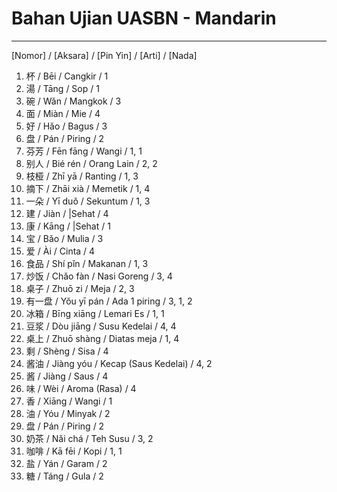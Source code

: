 # Bahan Ujian UASBN - Mandarin
---

[Nomor] / [Aksara] / [Pin Yin] / [Arti] / [Nada]
1. 杯 / Bēi / Cangkir / 1
2. 湯 / Tāng / Sop / 1
3. 碗 / Wǎn / Mangkok / 3
4. 面 / Miàn / Mie / 4
5. 好 / Hǎo / Bagus / 3
6. 盘 / Pán / Piring / 2
7. 芬芳 / Fēn fāng / Wangi / 1, 1
8. 别人 / Bié rén / Orang Lain / 2, 2
9. 枝桠 / Zhī yā / Ranting / 1, 3
10. 摘下 / Zhāi xià / Memetik / 1, 4
11. 一朵 / Yī duǒ / Sekuntum / 1, 3
12. 建 / Jiàn / |Sehat / 4
13. 康 / Kāng / |Sehat / 1
14. 宝 / Bǎo / Mulia / 3
15. 爱 / Ài / Cinta / 4
16. 食品 / Shí pǐn / Makanan / 1, 3
17. 炒饭 / Chǎo fàn / Nasi Goreng / 3, 4
18. 桌子 / Zhuō zi / Meja / 2, 3
19. 有一盘 / Yǒu yī pán / Ada 1 piring / 3, 1, 2
20. 冰箱 / Bīng xiāng / Lemari Es / 1, 1
21. 豆浆 / Dòu jiāng / Susu Kedelai / 4, 4
22. 桌上 / Zhuō shàng / Diatas meja / 1, 4
23. 剩 / Shèng / Sisa / 4
24. 酱油 / Jiàng yóu / Kecap (Saus Kedelai) / 4, 2
25. 酱 / Jiàng / Saus / 4
26. 味 / Wèi / Aroma (Rasa) / 4
27. 香 / Xiāng / Wangi / 1
28. 油 / Yóu / Minyak / 2
29. 盘 / Pán / Piring / 2
30. 奶茶 / Nǎi chá / Teh Susu / 3, 2
31. 咖啡 / Kā fēi / Kopi / 1, 1
32. 盐 / Yán / Garam / 2
33. 糖 / Táng / Gula / 2